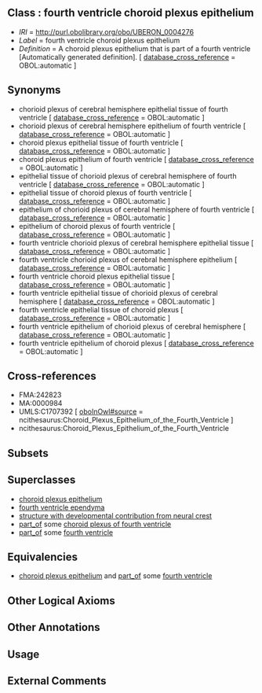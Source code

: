 
## Class : fourth ventricle choroid plexus epithelium

 * *IRI* = http://purl.obolibrary.org/obo/UBERON_0004276
 * *Label* = fourth ventricle choroid plexus epithelium
 * *Definition* = A choroid plexus epithelium that is part of a fourth ventricle [Automatically generated definition]. [ [database_cross_reference](../../ef/oboInOwl#hasDbXref.md) = OBOL:automatic ]

## Synonyms

 * chorioid plexus of cerebral hemisphere epithelial tissue of fourth ventricle [ [database_cross_reference](../../ef/oboInOwl#hasDbXref.md) = OBOL:automatic ]
 * chorioid plexus of cerebral hemisphere epithelium of fourth ventricle [ [database_cross_reference](../../ef/oboInOwl#hasDbXref.md) = OBOL:automatic ]
 * choroid plexus epithelial tissue of fourth ventricle [ [database_cross_reference](../../ef/oboInOwl#hasDbXref.md) = OBOL:automatic ]
 * choroid plexus epithelium of fourth ventricle [ [database_cross_reference](../../ef/oboInOwl#hasDbXref.md) = OBOL:automatic ]
 * epithelial tissue of chorioid plexus of cerebral hemisphere of fourth ventricle [ [database_cross_reference](../../ef/oboInOwl#hasDbXref.md) = OBOL:automatic ]
 * epithelial tissue of choroid plexus of fourth ventricle [ [database_cross_reference](../../ef/oboInOwl#hasDbXref.md) = OBOL:automatic ]
 * epithelium of chorioid plexus of cerebral hemisphere of fourth ventricle [ [database_cross_reference](../../ef/oboInOwl#hasDbXref.md) = OBOL:automatic ]
 * epithelium of choroid plexus of fourth ventricle [ [database_cross_reference](../../ef/oboInOwl#hasDbXref.md) = OBOL:automatic ]
 * fourth ventricle chorioid plexus of cerebral hemisphere epithelial tissue [ [database_cross_reference](../../ef/oboInOwl#hasDbXref.md) = OBOL:automatic ]
 * fourth ventricle chorioid plexus of cerebral hemisphere epithelium [ [database_cross_reference](../../ef/oboInOwl#hasDbXref.md) = OBOL:automatic ]
 * fourth ventricle choroid plexus epithelial tissue [ [database_cross_reference](../../ef/oboInOwl#hasDbXref.md) = OBOL:automatic ]
 * fourth ventricle epithelial tissue of chorioid plexus of cerebral hemisphere [ [database_cross_reference](../../ef/oboInOwl#hasDbXref.md) = OBOL:automatic ]
 * fourth ventricle epithelial tissue of choroid plexus [ [database_cross_reference](../../ef/oboInOwl#hasDbXref.md) = OBOL:automatic ]
 * fourth ventricle epithelium of chorioid plexus of cerebral hemisphere [ [database_cross_reference](../../ef/oboInOwl#hasDbXref.md) = OBOL:automatic ]
 * fourth ventricle epithelium of choroid plexus [ [database_cross_reference](../../ef/oboInOwl#hasDbXref.md) = OBOL:automatic ]

## Cross-references

 * FMA:242823
 * MA:0000984
 * UMLS:C1707392 [ [oboInOwl#source](../../ce/oboInOwl#source.md) = ncithesaurus:Choroid_Plexus_Epithelium_of_the_Fourth_Ventricle ]
 * ncithesaurus:Choroid_Plexus_Epithelium_of_the_Fourth_Ventricle

## Subsets


## Superclasses

 * [choroid plexus epithelium](../../UBERON/11/UBERON_0003911.md)
 * [fourth ventricle ependyma](../../UBERON/44/UBERON_0004644.md)
 * [structure with developmental contribution from neural crest](../../UBERON/14/UBERON_0010314.md)
 * [part_of](../../BFO/50/BFO_0000050.md) some [choroid plexus of fourth ventricle](../../UBERON/90/UBERON_0002290.md)
 * [part_of](../../BFO/50/BFO_0000050.md) some [fourth ventricle](../../UBERON/22/UBERON_0002422.md)

## Equivalencies

 * [choroid plexus epithelium](../../UBERON/11/UBERON_0003911.md) and [part_of](../../BFO/50/BFO_0000050.md) some [fourth ventricle](../../UBERON/22/UBERON_0002422.md)

## Other Logical Axioms


## Other Annotations


## Usage


## External Comments

